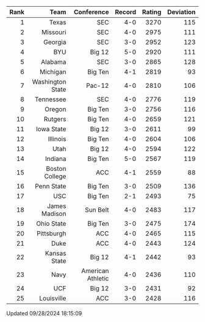 | Rank  | Team                 | Conference           | Record   | Rating | Deviation |
| ---:  | ---:                 | ---:                 | ---:     | ---:   | ---:      |
| 1     | Texas                | SEC                  | 4-0      | 3270   | 115       |
| 2     | Missouri             | SEC                  | 4-0      | 2975   | 111       |
| 3     | Georgia              | SEC                  | 3-0      | 2952   | 123       |
| 4     | BYU                  | Big 12               | 5-0      | 2920   | 111       |
| 5     | Alabama              | SEC                  | 3-0      | 2865   | 128       |
| 6     | Michigan             | Big Ten              | 4-1      | 2819   | 93        |
| 7     | Washington State     | Pac-12               | 4-0      | 2810   | 106       |
| 8     | Tennessee            | SEC                  | 4-0      | 2776   | 119       |
| 9     | Oregon               | Big Ten              | 3-0      | 2756   | 116       |
| 10    | Rutgers              | Big Ten              | 4-0      | 2659   | 121       |
| 11    | Iowa State           | Big 12               | 3-0      | 2611   | 99        |
| 12    | Illinois             | Big Ten              | 4-0      | 2604   | 106       |
| 13    | Utah                 | Big 12               | 4-0      | 2594   | 122       |
| 14    | Indiana              | Big Ten              | 5-0      | 2567   | 119       |
| 15    | Boston College       | ACC                  | 4-1      | 2559   | 88        |
| 16    | Penn State           | Big Ten              | 3-0      | 2509   | 136       |
| 17    | USC                  | Big Ten              | 2-1      | 2493   | 75        |
| 18    | James Madison        | Sun Belt             | 4-0      | 2483   | 117       |
| 19    | Ohio State           | Big Ten              | 3-0      | 2475   | 174       |
| 20    | Pittsburgh           | ACC                  | 4-0      | 2465   | 115       |
| 21    | Duke                 | ACC                  | 4-0      | 2443   | 124       |
| 22    | Kansas State         | Big 12               | 4-1      | 2442   | 93        |
| 23    | Navy                 | American Athletic    | 4-0      | 2436   | 110       |
| 24    | UCF                  | Big 12               | 3-0      | 2431   | 92        |
| 25    | Louisville           | ACC                  | 3-0      | 2428   | 116       |

Updated 09/28/2024 18:15:09
